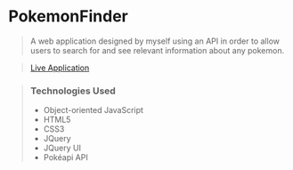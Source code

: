 # PokemonFinder


>A web application designed by myself using an API in order to allow users to search for and see relevant information about any pokemon.
   
   > <a href="https://kevinchalmers.com/pokemonfinder/" target="_blank">Live Application</a>

   
   > ### Technologies Used
   > - Object-oriented JavaScript
   > - HTML5
   > - CSS3
   > - JQuery
   > - JQuery UI
   > - Pokéapi API